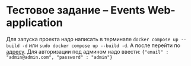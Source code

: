 # Тестовое задание – Events Web-application

Для запуска проекта надо написать в терминале `docker compose up --build -d` или `sudo docker compose up --build -d`. А после перейти по [адресу](http://localhost:5444/swagger/index.html). 
Для авторизации под админом надо ввести: `{"email" : "admin@admin.com", "password" : "admin"}`